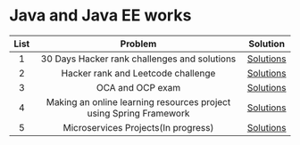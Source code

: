 # Java and Java EE works 

|  List  |                Problem                |                                         Solution                                          |                                                        
| :---: | :-------------------------------------: | :--------------------------------------------------------------------------------------: | 
|   1   |              30 Days Hacker rank challenges and solutions               |         [Solutions](https://github.com/masb80/Java_and_JavaEE_works/tree/master/hacker_rank_30_days)          |
|   2   |              Hacker rank and Leetcode challenge               |         [Solutions](https://github.com/masb80/Coding_chanllenge)
|   3   |              OCA and OCP exam               |         [Solutions](https://github.com/masb80/Java_and_JavaEE_works/tree/master/OCPExam)
|   4   |              Making an online learning resources project using Spring Framework                |         [Solutions](https://github.com/masb80/Java_and_JavaEE_works)          |  
|   5   |              Microservices Projects(In progress)                |         [Solutions](https://github.com/masb80/Java_and_JavaEE_works)          | 